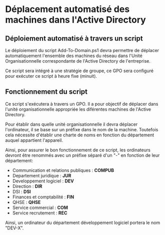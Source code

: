 # Déplacement automatisé des machines dans l'Active Directory
## Déploiement automatisé à travers un script
Le déploiement du script Add-To-Domain.ps1 devra permettre de déplacer automatiquement l'ensemble des machines du réseau dans l'Unité Organisationnelle correspondante de l'Active Directory de l'entreprise.

Ce script sera intégré à une stratégie de groupe, ce GPO sera configuré pour exécuter ce script à heure fixe (minuit).


## Fonctionnement du script
Ce script s'exécutera à travers un GPO. Il a pour objectif de déplacer dans l'unité organisationnelle appropriée les diférentes machines de l'Active Directory.

Pour établir dans quelle unité organisationnelle il devra déplacer l'ordinateur, il se base sur un préfixe dans le nom de la machine. Toutefois cela nécessite d'établir une charte de noms en fonction du département auquel appartient l'appareil.

Ainsi, pour assurer le bon fonctionnement de ce script, les ordinateurs devront être renommés avec un préfixe séparé d'un "-" en fonction de leur département:

* Communication et relations publiques : **COMPUB**
* Departement juridique : **JUR**
* Developpement logiciel : **DEV**
* Direction : **DIR**
* DSI : **DSI**
* Finances et comptabilité : **FIN**
* QHSE : **QHSE**
* Service commercial : **COM**
* Service recrutement : **REC**

Ainsi, un ordinateur du département développement logiciel portera le nom "DEV-X".
